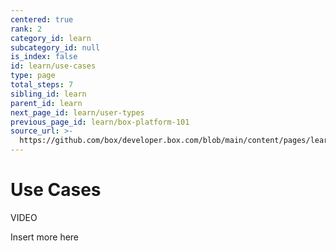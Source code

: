 ```yaml
---
centered: true
rank: 2
category_id: learn
subcategory_id: null
is_index: false
id: learn/use-cases
type: page
total_steps: 7
sibling_id: learn
parent_id: learn
next_page_id: learn/user-types
previous_page_id: learn/box-platform-101
source_url: >-
  https://github.com/box/developer.box.com/blob/main/content/pages/learn/use-cases.md
---
```

# Use Cases

VIDEO

Insert more here